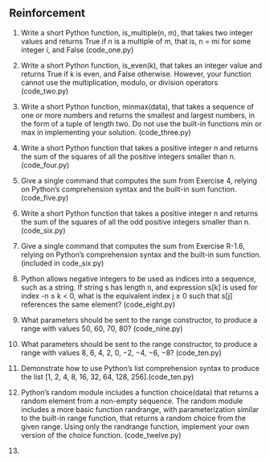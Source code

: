 ## Reinforcement

1. Write a short Python function, is_multiple(n, m), that takes two integer values and returns True if n is a multiple of m, that is, n = mi for some integer i, and False (code_one.py)

2. Write a short Python function, is_even(k), that takes an integer value and returns True if k is even, and False otherwise. However, your function cannot use the multiplication, modulo, or division operators (code_two.py)

3. Write a short Python function, minmax(data), that takes a sequence of one or more numbers and returns the smallest and largest numbers, in the form of a tuple of length two. Do not use the built-in functions min or max in implementing your solution. (code_three.py)

4. Write a short Python function that takes a positive integer n and returns the sum of the squares of all the positive integers smaller than n. (code_four.py)

5. Give a single command that computes the sum from Exercise 4, relying on Python’s comprehension syntax and the built-in sum function. (code_five.py)

6. Write a short Python function that takes a positive integer n and returns the sum of the squares of all the odd positive integers smaller than n. (code_six.py)

7. Give a single command that computes the sum from Exercise R-1.6, relying on Python’s comprehension syntax and the built-in sum function. (included in code_six.py)

8. Python allows negative integers to be used as indices into a sequence, such as a string. If string s has length n, and expression s[k] is used for index -n ≤ k < 0, what is the equivalent index j ≥ 0 such that s[j] references the same element? (code_eight.py)

9. What parameters should be sent to the range constructor, to produce a range with values 50, 60, 70, 80? (code_nine.py)

10. What parameters should be sent to the range constructor, to produce a range with values 8, 6, 4, 2, 0, −2, −4, −6, −8? (code_ten.py)

11. Demonstrate how to use Python’s list comprehension syntax to produce the list [1, 2, 4, 8, 16, 32, 64, 128, 256].(code_ten.py)

12.  Python’s random module includes a function choice(data) that returns a random element from a non-empty sequence. The random module includes a more basic function randrange, with parameterization similar to the built-in range function, that returns a random choice from the given range. Using only the randrange function, implement your own version of the choice function. (code_twelve.py)

13.